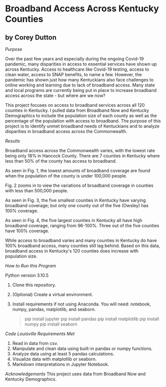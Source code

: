 # Broadband Access Across Kentucky Counties

## by Corey Dutton

*Purpose*

Over the past few years and especially during the ongoing Covid-19 pandemic, many disparities in access to essential services have shown up across Kentucky. Access to healthcare like Covid-19 testing, access to clean water, access to SNAP benefits, to name a few. However, the pandemic has shown just how many Kentuckians also face challenges to online working and learning due to lack of broadband access. Many state and local programs are currently being put in place to increase broadband access across the state - but where are we now? 

This project focuses on access to broadband services across all 120 counties in Kentucky. I pulled data from Broadband Now and Kentucky Demographics to include the population size of each county as well as the percentage of the population with access to broadband. The purpose of this project is to identify unmet broadband needs of Kentuckians and to analyze disparities in broadband access across the Commonwealth. 

*Results* 

Broadband access across the Commonwealth varies, with the lowest rate being only 18% in Hancock County. There are 7 counties in Kentucky where less than 50% of the county has access to broadband. 

As seen in Fig. 1, the lowest amounts of broadband coverage are found when the population of the county is under 100,000 people. 

Fig. 2 zooms in to view the variations of broadband coverage in counties with less than 500,000 people. 

As seen in Fig. 3, the five smallest counties in Kentucky have varying broadband coverage; but only one county out of the five (Owsley) has 100% coverage. 

As seen in Fig. 4, the five largest counties in Kentucky all have high broadband coverage, ranging from 96-100%. Three out of the five counties have 100% coverage. 

While access to broadband varies and many counties in Kentucky do have 100% broadband access, many counties still lag behind. Based on this data, broadband access in Kentucky's 120 counties does increase with population size. 

*How to Run this Program*

 Python version 3.10.5

1. Clone this repository. 
2. (Optional) Create a virtual environment.
3. Install requirements if not using Anaconda. You will need: notebook, numpy, pandas, matplotlib, and seaborn.   

    > pip install jupyter
    pip install pandas
    pip install matplotlib
    pip install numpy
    pip install seaborn

*Code Louisville Requirements Met*
1. Read in data from csv.
2. Manipulate and clean data using built-in pandas or numpy functions. 
3. Analyze data using at least 5 pandas calculations. 
4. Visualize data with matplotlib or seaborn.
5. Markdown interpretations in Jupyter Notebook. 


*Acknowledgements*
This project uses data from Broadband Now and Kentucky Demographics.